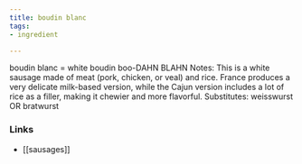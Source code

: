 ```yaml
---
title: boudin blanc
tags:
- ingredient

---
```

boudin blanc = white boudin boo-DAHN BLAHN Notes: This is a white sausage made of meat (pork, chicken, or veal) and rice. France produces a very delicate milk-based version, while the Cajun version includes a lot of rice as a filler, making it chewier and more flavorful. Substitutes: weisswurst OR bratwurst

### Links

* [[sausages]]
